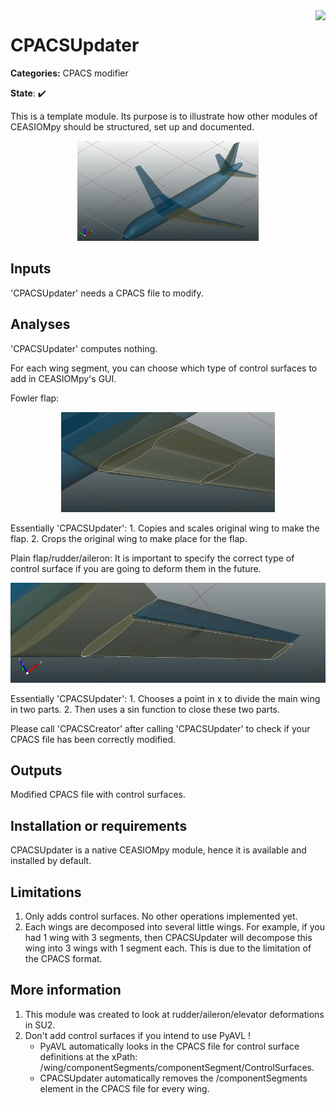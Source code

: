 
<img align="right" height="70" src="../../documents/logos/CEASIOMpy_banner_main.png">

# CPACSUpdater

**Categories:** CPACS modifier

**State**: :heavy_check_mark:

This is a template module. Its purpose is to illustrate how other modules of CEASIOMpy should be structured, set up and documented.

<p align="center">
<img height="160" src="files/ctrlsurf.png">
</p>

## Inputs

'CPACSUpdater' needs a CPACS file to modify.

## Analyses

'CPACSUpdater' computes nothing.

For each wing segment, you can choose which type of control surfaces to add in CEASIOMpy's GUI.

Fowler flap:

<p align="center">
<img height="160" src="files/fowlerflap.png">
</p>

Essentially 'CPACSUpdater':
    1. Copies and scales original wing to make the flap.
    2. Crops the original wing to make place for the flap.

Plain flap/rudder/aileron: It is important to specify the correct type of control surface if you are going to deform them in the future.

<p align="center">
<img height="160" src="files/aileron.png">
</p>

Essentially 'CPACSUpdater':
    1. Chooses a point in x to divide the main wing in two parts.
    2. Then uses a sin function to close these two parts.

Please call 'CPACSCreator' after calling 'CPACSUpdater' to check if your CPACS file has been correctly modified.

## Outputs

Modified CPACS file with control surfaces.

## Installation or requirements

CPACSUpdater is a native CEASIOMpy module, hence it is available and installed by default.

## Limitations

1. Only adds control surfaces. No other operations implemented yet.
2. Each wings are decomposed into several little wings. For example, if you had 1 wing with 3 segments, then CPACSUpdater will decompose this wing into 3 wings with 1 segment each. This is due to the limitation of the CPACS format.

## More information

1. This module was created to look at rudder/aileron/elevator deformations in SU2.
2. Don't add control surfaces if you intend to use PyAVL !
    -   PyAVL automatically looks in the CPACS file for control surface definitions at the xPath: /wing/componentSegments/componentSegment/ControlSurfaces.
    -   CPACSUpdater automatically removes the /componentSegments element in the CPACS file for every wing.
